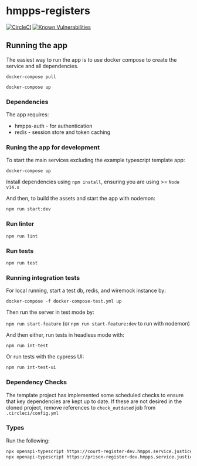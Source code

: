 # hmpps-registers

[![CircleCI](https://circleci.com/gh/ministryofjustice/hmpps-registers/tree/main.svg?style=svg)](https://circleci.com/gh/ministryofjustice/hmpps-registers)
[![Known Vulnerabilities](https://snyk.io/test/github/ministryofjustice/hmpps-registers/badge.svg)](https://snyk.io/test/github/ministryofjustice/hmpps-registers)

## Running the app
The easiest way to run the app is to use docker compose to create the service and all dependencies. 

`docker-compose pull`

`docker-compose up`

### Dependencies
The app requires: 
* hmpps-auth - for authentication
* redis - session store and token caching

### Runing the app for development

To start the main services excluding the example typescript template app: 

`docker-compose up`

Install dependencies using `npm install`, ensuring you are using >= `Node v14.x`

And then, to build the assets and start the app with nodemon:

`npm run start:dev`

### Run linter

`npm run lint`

### Run tests

`npm run test`

### Running integration tests

For local running, start a test db, redis, and wiremock instance by:

`docker-compose -f docker-compose-test.yml up`

Then run the server in test mode by:

`npm run start-feature` (or `npm run start-feature:dev` to run with nodemon)

And then either, run tests in headless mode with:

`npm run int-test`
 
Or run tests with the cypress UI:

`npm run int-test-ui`


### Dependency Checks

The template project has implemented some scheduled checks to ensure that key dependencies are kept up to date.
If these are not desired in the cloned project, remove references to `check_outdated` job from `.circleci/config.yml`

### Types

Run the following:
```bash
npx openapi-typescript https://court-register-dev.hmpps.service.justice.gov.uk/v3/api-docs --output server/@types/courtRegisterImport/index.d.ts
npx openapi-typescript https://prison-register-dev.hmpps.service.justice.gov.uk/v3/api-docs --output server/@types/prisonRegisterImport/index.d.ts
```
